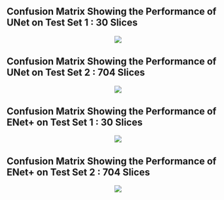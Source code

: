 
## Confusion Matrix Showing the Performance of UNet on Test Set 1 : 30 Slices
<p align="center">
  <img src="https://github.com/NaveenPaluru/Segmentation-COVID-19/blob/master/results/test1.png">
</p>


## Confusion Matrix Showing the Performance of UNet on Test Set 2 : 704 Slices
<p align="center">
  <img src="https://github.com/NaveenPaluru/Segmentation-COVID-19/blob/master/results/test1VOL.png">
</p>


## Confusion Matrix Showing the Performance of ENet+ on Test Set 1 : 30 Slices
<p align="center">
  <img src="https://github.com/NaveenPaluru/Segmentation-COVID-19/blob/master/results/test3.png">
</p>


## Confusion Matrix Showing the Performance of ENet+ on Test Set 2 : 704 Slices
<p align="center">
  <img src="https://github.com/NaveenPaluru/Segmentation-COVID-19/blob/master/results/testVOL3.png">
</p>
